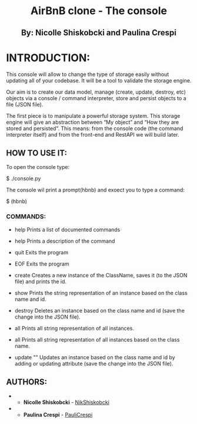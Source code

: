 <h1 align="center">
AirBnB clone - The console
</h1>

<h2 align="center">
By: Nicolle Shiskobcki and Paulina Crespi
</h2>

# INTRODUCTION:

This console will allow to change the type of storage easily without updating all of your codebase. It will be a tool to validate the storage engine.

Our aim is to create our data model, manage (create, update, destroy, etc) objects via a console / command interpreter, store and persist objects to a file (JSON file).

The first piece is to manipulate a powerful storage system. This storage engine will give an abstraction between “My object” and “How they are stored and persisted”. 
This means: from the console code (the command interpreter itself) and from the front-end and RestAPI we will build later.

## HOW TO USE IT:

To open the console type:

$ ./console.py

The console wil print a prompt(hbnb) and exoect you to type a command:

$ (hbnb) 

### COMMANDS:

- help
Prints a list of documented commands

- help <command>
Prints a description of the command

- quit
Exits the program

- EOF
Exits the program

- create <ClassName>
Creates a new instance of the ClassName, saves it (to the JSON file) and prints the id.

- show <ClassName> <id>
Prints the string representation of an instance based on the class name and id.

- destroy <ClassName> <id>
Deletes an instance based on the class name and id (save the change into the JSON file).

- all 
Prints all string representation of all instances.

- all <ClassName>
Prints all string representation of all instances based on the class name.

- update <class name> <id> <attribute name> "<attribute value>"
Updates an instance based on the class name and id by adding or updating attribute (save the change into the JSON file).

## AUTHORS:

- * **Nicolle Shiskobcki** - [NikShiskobcki](https://github.com/NikShiskobcki)
- * **Paulina Crespi** - [PauliCrespi](https://github.com/PauliCrespi)
